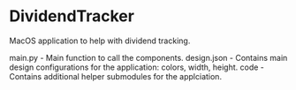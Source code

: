 # DividendTracker
MacOS application to help with dividend tracking.

main.py - Main function to call the components.
design.json - Contains main design configurations for the application: colors, width, height.
code - Contains additional helper submodules for the applciation.